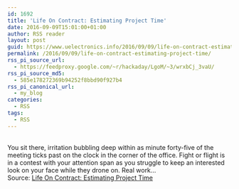 ```yaml
---
id: 1692
title: 'Life On Contract: Estimating Project Time'
date: 2016-09-09T15:01:00+01:00
author: RSS reader
layout: post
guid: https://www.uelectronics.info/2016/09/09/life-on-contract-estimating-project-time/
permalink: /2016/09/09/life-on-contract-estimating-project-time/
rss_pi_source_url:
  - https://feedproxy.google.com/~r/hackaday/LgoM/~3/wrxbCj_3vaU/
rss_pi_source_md5:
  - 585e178272369b94252f8bbd90f927b4
rss_pi_canonical_url:
  - my_blog
categories:
  - RSS
tags:
  - RSS
---
```

&#013;  
You sit there, irritation bubbling deep within as minute forty-five of the meeting ticks past on the clock in the corner of the office. Fight or flight is in a contest with your attention span as you struggle to keep an interested look on your face while they drone on. Real work…&#013;  
Source: <a href="https://feedproxy.google.com/~r/hackaday/LgoM/~3/wrxbCj_3vaU/" target="_blank">Life On Contract: Estimating Project Time</a>